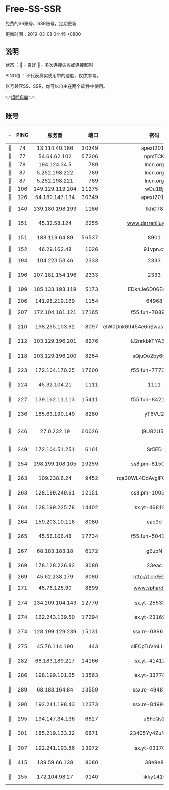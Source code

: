 # Free-SS-SSR

免费的SS账号、SSR账号，定期更新

更新时间：2019-03-08 04:45 +0800

## 说明

状态     ：🙂 - 良好 🙁 - 多次连接失败或连接超时

PING值   ：不代表真实使用中的速度，仅供参考。

账号兼容SS、SSR，你可以自由在两个软件中使用。

👉[扫码页面](https://liesauer.github.io/Free-SS-SSR/)👈

## 账号

|-|PING|服务器|端口|密码|加密方式|区域|
|:----:|:----:|:-----:|-----:|:----:|:----:|:----:|
|🙂|74|13.114.40.186|30349|apext2019|chacha20|JP|
|🙂|77|54.64.62.102|57206|npmTCK|rc4-md5|JP|
|🙂|78|194.124.34.5|789|lncn.org|rc4|JP|
|🙂|87|5.252.198.222|789|lncn.org|rc4|JP|
|🙂|87|5.252.198.221|789|lncn.org|rc4|JP|
|🙂|106|149.129.119.204|11275|wDu1Bj|rc4-md5|HK|
|🙂|126|54.180.147.134|30349|apext2019|chacha20|KR|
|🙂|140|139.180.198.193|1186|fkhGT8|aes-256-cfb|JP|
|🙂|151|45.32.58.124|2255|www.darrenliuwei.com|aes-256-cfb|JP|
|🙂|151|188.119.64.89|56537|8901|aes-256-cfb|RU|
|🙂|152|46.29.162.48|1026|91vpn.cf|rc4-md5|RU|
|🙂|194|104.223.53.46|2333|2333|aes-256-cfb|US|
|🙂|196|107.181.154.196|2333|2333|aes-256-cfb|US|
|🙂|199|185.133.193.119|5173|EDknJe6D06EoWDaw|aes-256-cfb|US|
|🙂|206|141.98.219.169|1154|64968|chacha20|US|
|🙂|207|172.104.181.121|17165|f55.fun-78892588|aes-256-cfb|SG|
|🙂|210|198.255.103.62|8097|eIW0Dnk69454e6nSwuspv9DmS201tQ0D|aes-256-cfb|US|
|🙂|212|103.129.196.201|8276|lJ2nrkbkTYA30wv0|aes-256-cfb|US|
|🙂|218|103.129.196.200|8264|sQjuOo2by6oftqlp|aes-256-cfb|CN|
|🙂|223|172.104.170.25|17600|f55.fun-77704492|aes-256-cfb|SG|
|🙂|224|45.32.104.21|1111|1111|aes-256-cfb|SG|
|🙂|227|139.162.11.113|15411|f55.fun-84218375|aes-256-cfb|SG|
|🙂|236|185.63.190.149|8280|yT6VU2|aes-256-cfb|RU|
|🙂|246|27.0.232.19|60026|j9U82U53|xchacha20-ietf-poly1305|HK|
|🙂|249|172.104.51.251|6161|Sr5ED|aes-256-cfb|SG|
|🙂|254|198.199.108.105|19259|ss8.pm-81509933|aes-256-cfb|US|
|🙂|263|109.238.6.24|9452|rqa30WL4DdAvgIFG6Fs3znzTa|aes-256-cfb|FR|
|🙂|263|128.199.249.61|12151|ss8.pm-10038971|aes-256-cfb|SG|
|🙂|264|128.199.225.78|14402|isx.yt-46819903|aes-256-cfb|SG|
|🙂|264|159.203.10.116|8080|eac9d|aes-256-cfb|CA|
|🙂|265|45.56.106.48|17734|f55.fun-50419069|aes-256-cfb|US|
|🙂|267|68.183.183.18|6172|gEupN|aes-256-cfb|SG|
|🙂|269|178.128.226.82|8080|23eac|aes-256-cfb|CA|
|🙂|269|45.62.238.179|8080|http://t.cn/EGJIyrl|rc4-md5|CA|
|🙂|271|45.76.125.90|8899|www.sphard.com|aes-256-cfb|AU|
|🙂|274|134.209.104.143|12770|isx.yt-25533244|aes-256-cfb|SG|
|🙂|274|162.243.139.50|17294|isx.yt-23169246|aes-256-cfb|US|
|🙂|274|128.199.129.239|15131|ssx.re-08961164|aes-256-cfb|SG|
|🙂|275|45.76.114.190|443|oiECpTuVmLLxk4Ts|aes-256-cfb|AU|
|🙂|282|68.183.189.217|14166|isx.yt-41412317|aes-256-cfb|SG|
|🙂|286|198.199.101.65|13563|isx.yt-33778522|aes-256-cfb|US|
|🙂|289|68.183.164.84|13559|ssx.re-49487993|aes-256-cfb|US|
|🙂|290|192.241.198.43|12373|ssx.re-84994554|aes-256-cfb|US|
|🙂|295|194.147.34.136|6627|u8FcQs1|aes-256-cfb|RU|
|🙂|301|185.219.133.32|6871|23405Yy4ZuNu0pSi|aes-256-cfb|TR|
|🙂|307|192.241.193.86|13972|isx.yt-03170205|aes-256-cfb|US|
|🙂|415|139.59.66.138|8080|38e9e8|aes-256-cfb|IN|
|🙂|155|172.104.98.27|9140|likky1415|aes-256-cfb|JP|
